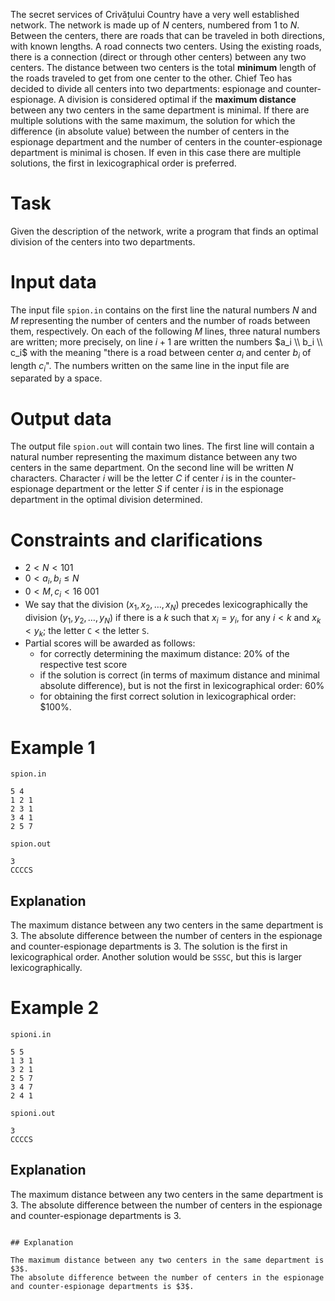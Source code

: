 
The secret services of Crivățului Country have a very well established network. The network is made up of $N$ centers, numbered from $1$ to $N$. Between the centers, there are roads that can be traveled in both directions, with known lengths. A road connects two centers. Using the existing roads, there is a connection (direct or through other centers) between any two centers. The distance between two centers is the total **minimum** length of the roads traveled to get from one center to the other.
Chief Teo has decided to divide all centers into two departments: espionage and counter-espionage. A division is considered optimal if the **maximum distance** between any two centers in the same department is minimal.
If there are multiple solutions with the same maximum, the solution for which the difference (in absolute value) between the number of centers in the espionage department and the number of centers in the counter-espionage department is minimal is chosen. If even in this case there are multiple solutions, the first in lexicographical order is preferred.

# Task

Given the description of the network, write a program that finds an optimal division of the centers into two departments.

# Input data

The input file `spion.in` contains on the first line the natural numbers $N$ and $M$ representing the number of centers and the number of roads between them, respectively. On each of the following $M$ lines, three natural numbers are written; more precisely, on line $i+1$ are written the numbers $a_i \\ b_i \\ c_i$ with the meaning "there is a road between center $a_i$ and center $b_i$ of length $c_i$". The numbers written on the same line in the input file are separated by a space.

# Output data

The output file `spion.out` will contain two lines. The first line will contain a natural number representing the maximum distance between any two centers in the same department. On the second line will be written $N$ characters. Character $i$ will be the letter $C$ if center $i$ is in the counter-espionage department or the letter $S$ if center $i$ is in the espionage department in the optimal division determined.

# Constraints and clarifications

* $2 < N < 101$
* $0 < a_i, b_i \leq N$
* $0 < M, c_i < 16\ 001$
* We say that the division $(x_1, x_2, \dots, x_N)$ precedes lexicographically the division $(y_1, y_2, \dots, y_N)$ if there is a $k$ such that $x_i = y_i$, for any $i < k$ and $x_k < y_k$; the letter `C` < the letter `S`.
* Partial scores will be awarded as follows:
  - for correctly determining the maximum distance: $20\%$ of the respective test score
  - if the solution is correct (in terms of maximum distance and minimal absolute difference), but is not the first in lexicographical order: $60\%$
  - for obtaining the first correct solution in lexicographical order: $100\%.

# Example 1

`spion.in`
```
5 4
1 2 1
2 3 1
3 4 1
2 5 7
```

`spion.out`
```
3
CCCCS
```

## Explanation

The maximum distance between any two centers in the same department is $3$.
The absolute difference between the number of centers in the espionage and counter-espionage departments is $3$.
The solution is the first in lexicographical order.
Another solution would be `SSSC`, but this is larger lexicographically.

# Example 2

`spioni.in`
```
5 5
1 3 1
3 2 1
2 5 7
3 4 7
2 4 1
```

`spioni.out`
```
3
CCCCS
```

## Explanation

The maximum distance between any two centers in the same department is $3$.
The absolute difference between the number of centers in the espionage and counter-espionage departments is $3$.
```

## Explanation

The maximum distance between any two centers in the same department is $3$.
The absolute difference between the number of centers in the espionage and counter-espionage departments is $3$.
